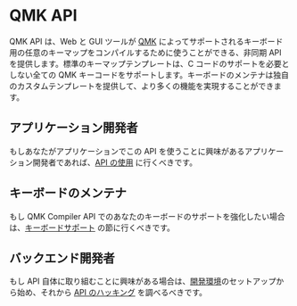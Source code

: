 # QMK API

<!---
  original document: 0.9.50:docs/api_overview.md
  git diff 0.9.50 HEAD -- docs/api_overview.md | cat
-->

QMK API は、Web と GUI ツールが [QMK](https://qmk.fm/) によってサポートされるキーボード用の任意のキーマップをコンパイルするために使うことができる、非同期 API を提供します。標準のキーマップテンプレートは、C コードのサポートを必要としない全ての QMK キーコードをサポートします。キーボードのメンテナは独自のカスタムテンプレートを提供して、より多くの機能を実現することができます。

## アプリケーション開発者

もしあなたがアプリケーションでこの API を使うことに興味があるアプリケーション開発者であれば、[API の使用](ja/api_docs.md) に行くべきです。

## キーボードのメンテナ

もし QMK Compiler API でのあなたのキーボードのサポートを強化したい場合は、[キーボードサポート](ja/reference_configurator_support.md) の節に行くべきです。

## バックエンド開発者

もし API 自体に取り組むことに興味がある場合は、[開発環境](ja/api_development_environment.md)のセットアップから始め、それから [API のハッキング](ja/api_development_overview.md) を調べるべきです。
